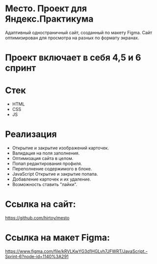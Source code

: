# Место. Проект для Яндекс.Практикума

Адаптивный одностраничный сайт, созданный по макету Figma. 
Сайт оптимизирован для просмотра на разных по формату экранах.

# Проект включает в себя 4,5 и 6 спринт

# Стек

- HTML
- CSS
- JS

# Реализация

- Открытие и закрытие изображений карточек.
- Валидация на поля заполнения.
- Оптимизация сайта в целом.
- Попап редактирования профиля.
- Переполнение содержимого в блоке.
- JavaScript Открытие и закрытие попапа.
- Добавление карточек и их удаление.
- Возможность ставить "лайки".


# Ссылка на сайт:

https://github.com/hirtoy/mesto

# Ссылка на макет Figma:

https://www.figma.com/file/kRVLKwYG3d1HGLvh7JFWRT/JavaScript.-Sprint-6?node-id=1140%3A291